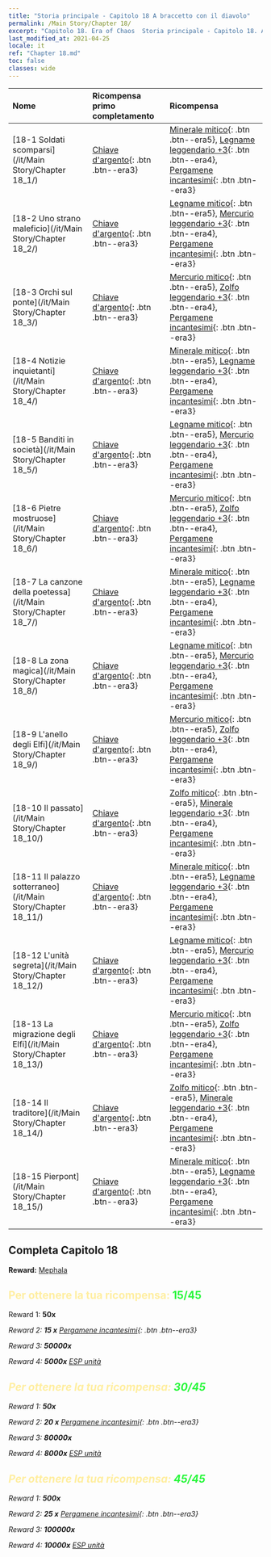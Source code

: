 ```yaml
---
title: "Storia principale - Capitolo 18 A braccetto con il diavolo"
permalink: /Main Story/Chapter 18/
excerpt: "Capitolo 18. Era of Chaos  Storia principale - Capitolo 18. A braccetto con il diavolo"
last_modified_at: 2021-04-25
locale: it
ref: "Chapter 18.md"
toc: false
classes: wide
---
```


  | Nome |  Ricompensa primo completamento | Ricompensa |
  |:------------|:------------|:------------| 
  | [18-1 Soldati scomparsi](/it/Main Story/Chapter 18_1/) | [Chiave d'argento](/ItemsIT/con_693/){: .btn .btn--era3} | [Minerale mitico](/ItemsIT/mat_61/){: .btn .btn--era5}, [Legname leggendario +3](/ItemsIT/mat_55/){: .btn .btn--era4}, [Pergamene incantesimi](/ItemsIT/con_694/){: .btn .btn--era3} |
  | [18-2 Uno strano maleficio](/it/Main Story/Chapter 18_2/) | [Chiave d'argento](/ItemsIT/con_693/){: .btn .btn--era3} | [Legname mitico](/ItemsIT/mat_62/){: .btn .btn--era5}, [Mercurio leggendario +3](/ItemsIT/mat_56/){: .btn .btn--era4}, [Pergamene incantesimi](/ItemsIT/con_694/){: .btn .btn--era3} |
  | [18-3 Orchi sul ponte](/it/Main Story/Chapter 18_3/) | [Chiave d'argento](/ItemsIT/con_693/){: .btn .btn--era3} | [Mercurio mitico](/ItemsIT/mat_63/){: .btn .btn--era5}, [Zolfo leggendario +3](/ItemsIT/mat_57/){: .btn .btn--era4}, [Pergamene incantesimi](/ItemsIT/con_694/){: .btn .btn--era3} |
  | [18-4 Notizie inquietanti](/it/Main Story/Chapter 18_4/) | [Chiave d'argento](/ItemsIT/con_693/){: .btn .btn--era3} | [Minerale mitico](/ItemsIT/mat_61/){: .btn .btn--era5}, [Legname leggendario +3](/ItemsIT/mat_55/){: .btn .btn--era4}, [Pergamene incantesimi](/ItemsIT/con_694/){: .btn .btn--era3} |
  | [18-5 Banditi in società](/it/Main Story/Chapter 18_5/) | [Chiave d'argento](/ItemsIT/con_693/){: .btn .btn--era3} | [Legname mitico](/ItemsIT/mat_62/){: .btn .btn--era5}, [Mercurio leggendario +3](/ItemsIT/mat_56/){: .btn .btn--era4}, [Pergamene incantesimi](/ItemsIT/con_694/){: .btn .btn--era3} |
  | [18-6 Pietre mostruose](/it/Main Story/Chapter 18_6/) | [Chiave d'argento](/ItemsIT/con_693/){: .btn .btn--era3} | [Mercurio mitico](/ItemsIT/mat_63/){: .btn .btn--era5}, [Zolfo leggendario +3](/ItemsIT/mat_57/){: .btn .btn--era4}, [Pergamene incantesimi](/ItemsIT/con_694/){: .btn .btn--era3} |
  | [18-7 La canzone della poetessa](/it/Main Story/Chapter 18_7/) | [Chiave d'argento](/ItemsIT/con_693/){: .btn .btn--era3} | [Minerale mitico](/ItemsIT/mat_61/){: .btn .btn--era5}, [Legname leggendario +3](/ItemsIT/mat_55/){: .btn .btn--era4}, [Pergamene incantesimi](/ItemsIT/con_694/){: .btn .btn--era3} |
  | [18-8 La zona magica](/it/Main Story/Chapter 18_8/) | [Chiave d'argento](/ItemsIT/con_693/){: .btn .btn--era3} | [Legname mitico](/ItemsIT/mat_62/){: .btn .btn--era5}, [Mercurio leggendario +3](/ItemsIT/mat_56/){: .btn .btn--era4}, [Pergamene incantesimi](/ItemsIT/con_694/){: .btn .btn--era3} |
  | [18-9 L'anello degli Elfi](/it/Main Story/Chapter 18_9/) | [Chiave d'argento](/ItemsIT/con_693/){: .btn .btn--era3} | [Mercurio mitico](/ItemsIT/mat_63/){: .btn .btn--era5}, [Zolfo leggendario +3](/ItemsIT/mat_57/){: .btn .btn--era4}, [Pergamene incantesimi](/ItemsIT/con_694/){: .btn .btn--era3} |
  | [18-10 Il passato](/it/Main Story/Chapter 18_10/) | [Chiave d'argento](/ItemsIT/con_693/){: .btn .btn--era3} | [Zolfo mitico](/ItemsIT/mat_64/){: .btn .btn--era5}, [Minerale leggendario +3](/ItemsIT/mat_54/){: .btn .btn--era4}, [Pergamene incantesimi](/ItemsIT/con_694/){: .btn .btn--era3} |
  | [18-11 Il palazzo sotterraneo](/it/Main Story/Chapter 18_11/) | [Chiave d'argento](/ItemsIT/con_693/){: .btn .btn--era3} | [Minerale mitico](/ItemsIT/mat_61/){: .btn .btn--era5}, [Legname leggendario +3](/ItemsIT/mat_55/){: .btn .btn--era4}, [Pergamene incantesimi](/ItemsIT/con_694/){: .btn .btn--era3} |
  | [18-12 L'unità segreta](/it/Main Story/Chapter 18_12/) | [Chiave d'argento](/ItemsIT/con_693/){: .btn .btn--era3} | [Legname mitico](/ItemsIT/mat_62/){: .btn .btn--era5}, [Mercurio leggendario +3](/ItemsIT/mat_56/){: .btn .btn--era4}, [Pergamene incantesimi](/ItemsIT/con_694/){: .btn .btn--era3} |
  | [18-13 La migrazione degli Elfi](/it/Main Story/Chapter 18_13/) | [Chiave d'argento](/ItemsIT/con_693/){: .btn .btn--era3} | [Mercurio mitico](/ItemsIT/mat_63/){: .btn .btn--era5}, [Zolfo leggendario +3](/ItemsIT/mat_57/){: .btn .btn--era4}, [Pergamene incantesimi](/ItemsIT/con_694/){: .btn .btn--era3} |
  | [18-14 Il traditore](/it/Main Story/Chapter 18_14/) | [Chiave d'argento](/ItemsIT/con_693/){: .btn .btn--era3} | [Zolfo mitico](/ItemsIT/mat_64/){: .btn .btn--era5}, [Minerale leggendario +3](/ItemsIT/mat_54/){: .btn .btn--era4}, [Pergamene incantesimi](/ItemsIT/con_694/){: .btn .btn--era3} |
  | [18-15 Pierpont](/it/Main Story/Chapter 18_15/) | [Chiave d'argento](/ItemsIT/con_693/){: .btn .btn--era3} | [Minerale mitico](/ItemsIT/mat_61/){: .btn .btn--era5}, [Legname leggendario +3](/ItemsIT/mat_55/){: .btn .btn--era4}, [Pergamene incantesimi](/ItemsIT/con_694/){: .btn .btn--era3} |


## Completa Capitolo 18

 **Reward:** [Mephala](/it/heroes/Mephala/)



## <span style="color: #ffeea0">Per ottenere la tua ricompensa: </span><span style="color: #27f73a">15/45</span>

 Reward 1:  **50x** <i class="fas fa-gem"/>

 Reward 2: **15 x** [Pergamene incantesimi](/ItemsIT/con_694/){: .btn .btn--era3}

 Reward 3:  **50000x** <i class="fas fa-coins"/>

 Reward 4:  **5000x** [ESP unità](/ItemsIT/con_902/)



## <span style="color: #ffeea0">Per ottenere la tua ricompensa: </span><span style="color: #27f73a">30/45</span>

 Reward 1:  **50x** <i class="fas fa-gem"/>

 Reward 2: **20 x** [Pergamene incantesimi](/ItemsIT/con_694/){: .btn .btn--era3}

 Reward 3:  **80000x** <i class="fas fa-coins"/>

 Reward 4:  **8000x** [ESP unità](/ItemsIT/con_902/)



## <span style="color: #ffeea0">Per ottenere la tua ricompensa: </span><span style="color: #27f73a">45/45</span>

 Reward 1:  **500x** <i class="fas fa-gem"/>

 Reward 2: **25 x** [Pergamene incantesimi](/ItemsIT/con_694/){: .btn .btn--era3}

 Reward 3:  **100000x** <i class="fas fa-coins"/>

 Reward 4:  **10000x** [ESP unità](/ItemsIT/con_902/)

